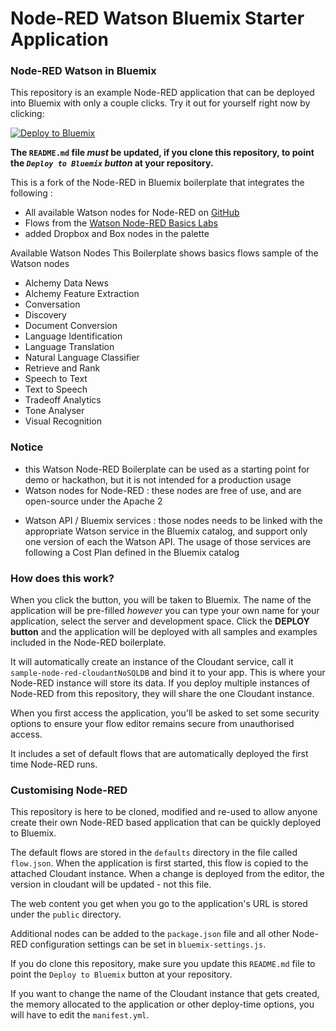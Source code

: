 Node-RED Watson Bluemix Starter Application
======================================


### Node-RED Watson in Bluemix

This repository is an example Node-RED application that can be deployed into
Bluemix with only a couple clicks. Try it out for yourself right now by clicking:

[![Deploy to Bluemix](https://bluemix.net/deploy/button.png)](https://bluemix.net/deploy?repository=https://github.com/watson-developer-cloud/node-red-bluemix-starter.git)

**The `README.md` file *must* be updated, if you clone this repository, to point the *`Deploy to Bluemix` button* at your repository.**

This is a fork of the Node-RED in Bluemix boilerplate that integrates the following :

- All available Watson nodes for Node-RED on <a href="https://github.com/watson-developer-cloud/node-red-node-watson">GitHub</a>
- Flows from the <a href="https://github.com/watson-developer-cloud/node-red-labs/tree/master/basic_examples">Watson Node-RED Basics Labs</a>
- added Dropbox and Box nodes in the palette

Available Watson Nodes
This Boilerplate shows basics flows sample of the Watson nodes

- Alchemy Data News
- Alchemy Feature Extraction
- Conversation
- Discovery
- Document Conversion
- Language Identification
- Language Translation
- Natural Language Classifier
- Retrieve and Rank
- Speech to Text
- Text to Speech
- Tradeoff Analytics
- Tone Analyser
- Visual Recognition

### Notice
- this Watson Node-RED Boilerplate can be used as a starting point for demo or hackathon, but it is not intended for a production usage
- Watson nodes for Node-RED : these nodes are free of use, and are open-source under the Apache 2</p>
- Watson API / Bluemix services : those nodes needs to be linked with the appropriate Watson service in the Bluemix catalog, and support only one version of each the Watson API. The usage of those services are following a Cost Plan defined in the Bluemix catalog</p>

### How does this work?

When you click the button, you will be taken to Bluemix. The name of the application will be pre-filled *however* you can type your own name for your application, select the server and development space. Click the **DEPLOY button** and the application will be deployed with all samples and examples included in the Node-RED boilerplate.

It will automatically create an instance of the Cloudant service, call it `sample-node-red-cloudantNoSQLDB` and bind it to your app. This is where your Node-RED instance will store its data. If you deploy multiple instances of Node-RED from this repository, they will share the one Cloudant instance.

When you first access the application, you'll be asked to set some security options
to ensure your flow editor remains secure from unauthorised access.

It includes a set of default flows that are automatically deployed the first time
Node-RED runs.


### Customising Node-RED

This repository is here to be cloned, modified and re-used to allow anyone create their own Node-RED based application that can be quickly deployed to Bluemix.

The default flows are stored in the `defaults` directory in the file called `flow.json`.
When the application is first started, this flow is copied to the attached Cloudant
instance. When a change is deployed from the editor, the version in cloudant will
be updated - not this file.

The web content you get when you go to the application's URL is stored under the `public` directory.

Additional nodes can be added to the `package.json` file and all other Node-RED configuration settings can be set in `bluemix-settings.js`.

If you do clone this repository, make sure you update this `README.md` file to point the `Deploy to Bluemix` button at your repository.

If you want to change the name of the Cloudant instance that gets created, the memory allocated to the application or other deploy-time options, you will have to edit the `manifest.yml`.
